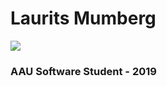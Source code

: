 <h1> Laurits Mumberg </h1>
<p>
<a href="https://github.com/badges/shields/graphs/contributors" alt="Poelsemix Steam Workshop">
        <img src="https://img.shields.io/steam/subscriptions/1335473896?label=Poelsemix&logo=Steam" /></a>
</p>
<h3> AAU Software Student - 2019 </h3>
